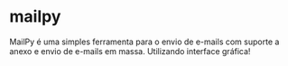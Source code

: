 # mailpy

MailPy é uma simples ferramenta para o envio de e-mails com suporte a anexo e envio de e-mails em massa. Utilizando interface gráfica!
